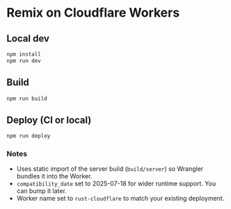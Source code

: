 # Remix on Cloudflare Workers

## Local dev
```bash
npm install
npm run dev
```

## Build
```bash
npm run build
```

## Deploy (CI or local)
```bash
npm run deploy
```

### Notes
- Uses static import of the server build (`build/server`) so Wrangler bundles it into the Worker.
- `compatibility_date` set to 2025-07-18 for wider runtime support. You can bump it later.
- Worker name set to `rust-cloudflare` to match your existing deployment.
